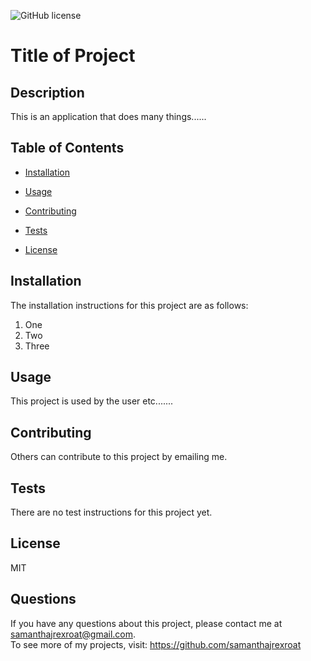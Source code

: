
![GitHub license](https://img.shields.io/badge/license-MIT-blue.svg)
# Title of Project

## Description 
This is an application that does many things......

## Table of Contents
* [Installation](#installation)
* [Usage](#usage)
* [Contributing](#contributing)
* [Tests](#tests)

* [License](#license)

    
## Installation
The installation instructions for this project are as follows: <ol><li>One</li><li>Two</li><li>Three</li></ol>

## Usage
This project is used by the user etc.......

## Contributing
Others can contribute to this project by emailing me.

## Tests
There are no test instructions for this project yet.


 ## License 
 MIT

## Questions
If you have any questions about this project, please contact me at samanthajrexroat@gmail.com.<br>
To see more of my projects, visit: https://github.com/samanthajrexroat
